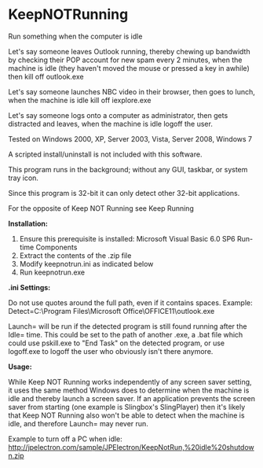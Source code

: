 # KeepNOTRunning
Run something when the computer is idle

Let's say someone leaves Outlook running, thereby chewing up bandwidth by checking their POP account for new spam every 2 minutes, when the machine is idle (they haven't moved the mouse or pressed a key in awhile) then kill off outlook.exe

Let's say someone launches NBC video in their browser, then goes to lunch, when the machine is idle kill off iexplore.exe

Let's say someone logs onto a computer as administrator, then gets distracted and leaves, when the machine is idle logoff the user.

Tested on Windows 2000, XP, Server 2003, Vista, Server 2008, Windows 7

A scripted install/uninstall is not included with this software.

This program runs in the background; without any GUI, taskbar, or system tray icon.

Since this program is 32-bit it can only detect other 32-bit applications.

For the opposite of Keep NOT Running see Keep Running

<b>Installation:</b>

1) Ensure this prerequisite is installed: Microsoft Visual Basic 6.0 SP6 Run-time Components
2) Extract the contents of the .zip file
3) Modify keepnotrun.ini as indicated below
4) Run keepnotrun.exe

<b>.ini Settings:</b>

Do not use quotes around the full path, even if it contains spaces.
Example: Detect=C:\Program Files\Microsoft Office\OFFICE11\outlook.exe

Launch= will be run if the detected program is still found running after the Idle= time.
This could be set to the path of another .exe, a .bat file which could use pskill.exe to "End Task" on the detected program, or use logoff.exe to logoff the user who obviously isn't there anymore.

<b>Usage:</b>

While Keep NOT Running works independently of any screen saver setting, it uses the same method Windows does to determine when the machine is idle and thereby launch a screen saver. If an application prevents the screen saver from starting (one example is Slingbox's SlingPlayer) then it's likely that Keep NOT Running also won't be able to detect when the machine is idle, and therefore Launch= may never run.

Example to turn off a PC when idle:  http://jpelectron.com/sample/JPElectron/KeepNotRun,%20idle%20shutdown.zip
